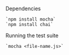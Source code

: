Dependencies
	
	`npm install mocha`
	`npm install chai`

Running the test suite

	`mocha <file-name.js>`
